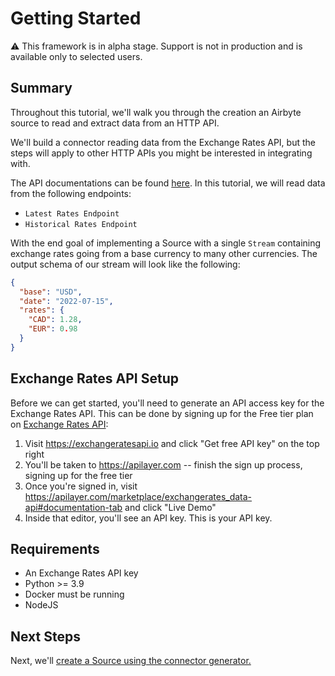 # Getting Started

:warning: This framework is in alpha stage. Support is not in production and is available only to selected users.

## Summary

Throughout this tutorial, we'll walk you through the creation an Airbyte source to read and extract data from an HTTP API.

We'll build a connector reading data from the Exchange Rates API, but the steps will apply to other HTTP APIs you might be interested in integrating with.

The API documentations can be found [here](https://exchangeratesapi.io/documentation/).
In this tutorial, we will read data from the following endpoints:

- `Latest Rates Endpoint`
- `Historical Rates Endpoint`

With the end goal of implementing a Source with a single `Stream` containing exchange rates going from a base currency to many other currencies.
The output schema of our stream will look like the following:

```json
{
  "base": "USD",
  "date": "2022-07-15",
  "rates": {
    "CAD": 1.28,
    "EUR": 0.98
  }
}
```

## Exchange Rates API Setup

Before we can get started, you'll need to generate an API access key for the Exchange Rates API.
This can be done by signing up for the Free tier plan on [Exchange Rates API](https://exchangeratesapi.io/):

1. Visit https://exchangeratesapi.io and click "Get free API key" on the top right
2. You'll be taken to https://apilayer.com -- finish the sign up process, signing up for the free tier
3. Once you're signed in, visit https://apilayer.com/marketplace/exchangerates_data-api#documentation-tab and click "Live Demo"
4. Inside that editor, you'll see an API key. This is your API key.

## Requirements

- An Exchange Rates API key
- Python >= 3.9
- Docker must be running
- NodeJS

## Next Steps

Next, we'll [create a Source using the connector generator.](1-create-source.md)